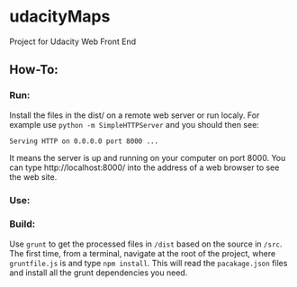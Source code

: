 # udacityMaps
Project for Udacity Web Front End 

## How-To:

### Run:
Install the files in the dist/ on a remote web server or run localy. For example use ```python -m SimpleHTTPServer``` and you should then see:
```
Serving HTTP on 0.0.0.0 port 8000 ...
```
It means the server is up and running on your computer on port 8000. You can type http://localhost:8000/ into the address of a web browser to see the web site.

### Use:

### Build:
Use ```grunt``` to get the processed files in ```/dist``` based on the source in ```/src```.
The first time, from a terminal, navigate at the root of the project, where ```gruntfile.js``` is and type ```npm install```. This will read the ```pacakage.json``` files and install all the grunt dependencies you need.
